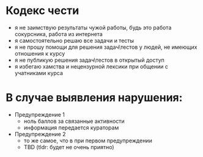 # Кодекс чести

- я не заимствую результаты чужой работы, будь это работа сокурсника, работа из интернета 
- я самостоятельно решаю все задачи и тесты
- я не прошу помощи для решения задач\тестов у людей, не имеющих отношения к курсу
- я не публикую решения задач\тестов в открытый доступ
- я избегаю хамства и нецензурной лексики при общении с учатниками курса

# В случае выявления нарушения:
 - Предупреждение 1
   - ноль баллов за связанные активности
   - информация передается кураторам
 - Предупреждение 2
   - то же самое, что в при первом предупреждении
   - TBD (tldr: будет не очень приятно)
